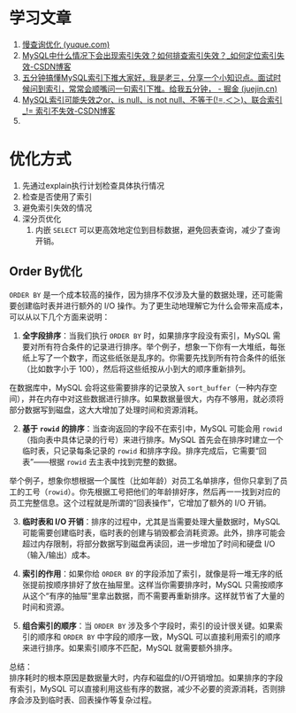 # 学习文章

1. [慢查询优化 (yuque.com)](https://www.yuque.com/luoji-duq2g/ln80g4/qu33uo7ykd5tv3nq)
2. [MySQL中什么情况下会出现索引失效？如何排查索引失效？_如何定位索引失效-CSDN博客](https://blog.csdn.net/weixin_44382896/article/details/138202372)
3. [五分钟搞懂MySQL索引下推大家好，我是老三，分享一个小知识点。面试时候问到索引，常常会顺嘴问一句索引下推。给我五分钟， - 掘金 (juejin.cn)](https://juejin.cn/post/7005794550862053412)
4. [MySQL索引可能失效之or、is null、is not null、不等于(!=,＜＞)、联合索引_!= 索引不失效-CSDN博客](https://blog.csdn.net/qq_40391091/article/details/132447774)
5. 
# 优化方式

1. 先通过explain执行计划检查具体执行情况
2. 检查是否使用了索引
3. 避免索引失效的情况
4. 深分页优化
	1. 内嵌 `SELECT` 可以更高效地定位到目标数据，避免回表查询，减少了查询开销。

## Order By优化

`ORDER BY` 是一个成本较高的操作，因为排序不仅涉及大量的数据处理，还可能需要创建临时表并进行额外的 I/O 操作。为了更生动地理解它为什么会带来高成本，可以从以下几个方面来说明：

1. **全字段排序**：当我们执行 `ORDER BY` 时，如果排序字段没有索引，MySQL 需要对所有符合条件的记录进行排序。举个例子，想象一下你有一大堆纸，每张纸上写了一个数字，而这些纸张是乱序的。你需要先找到所有符合条件的纸张（比如数字小于 100），然后将这些纸按从小到大的顺序重新排列。

在数据库中，MySQL 会将这些需要排序的记录放入 `sort_buffer`（一种内存空间），并在内存中对这些数据进行排序。如果数据量很大，内存不够用，就必须将部分数据写到磁盘，这大大增加了处理时间和资源消耗。

 2. **基于 `rowid` 的排序**：当查询返回的字段不在索引中，MySQL 可能会用 `rowid`（指向表中具体记录的行号）来进行排序。MySQL 首先会在排序时建立一个临时表，只记录每条记录的 `rowid` 和排序字段。排序完成后，它需要“回表”——根据 `rowid` 去主表中找到完整的数据。

举个例子，想象你想根据一个属性（比如年龄）对员工名单排序，但你只拿到了员工的工号（`rowid`）。你先根据工号把他们的年龄排好序，然后再一一找到对应的员工完整信息。这个过程就是所谓的“回表操作”，它增加了额外的 I/O 开销。

3. **临时表和 I/O 开销**：排序的过程中，尤其是当需要处理大量数据时，MySQL 可能需要创建临时表，临时表的创建与销毁都会消耗资源。此外，排序可能会超过内存限制，将部分数据写到磁盘再读回，进一步增加了时间和硬盘 I/O（输入/输出）成本。

 4. **索引的作用**：如果你给 `ORDER BY` 的字段添加了索引，就像是将一堆无序的纸张提前按顺序排好了放在抽屉里。这样当你需要排序时，MySQL 只需按顺序从这个“有序的抽屉”里拿出数据，而不需要再重新排序。这样就节省了大量的时间和资源。

5. **组合索引的顺序**：当 `ORDER BY` 涉及多个字段时，索引的设计很关键。如果索引的顺序和 `ORDER BY` 中字段的顺序一致，MySQL 可以直接利用索引的顺序来进行排序。如果索引顺序不匹配，MySQL 就需要额外排序。

总结：  
排序耗时的根本原因是数据量大时，内存和磁盘的I/O开销增加。如果排序的字段有索引，MySQL 可以直接利用这些有序的数据，减少不必要的资源消耗，否则排序会涉及到临时表、回表操作等复杂过程。
